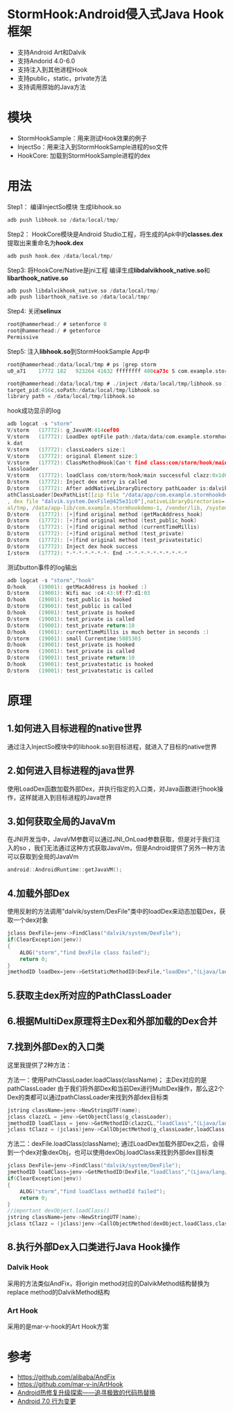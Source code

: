 # StormHook:Android侵入式Java Hook框架
* 支持Android Art和Dalvik
* 支持Andorid 4.0-6.0
* 支持注入到其他进程Hook
* 支持public，static，private方法
* 支持调用原始的Java方法

# 模块
* StormHookSample：用来测试Hook效果的例子
* InjectSo：用来注入到StormHookSample进程的so文件
* HookCore: 加载到StormHookSample进程的dex

# 用法
Step1：
编译InjectSo模块 生成libhook.so
```C
adb push libhook.so /data/local/tmp/
```
Step2：
HookCore模块是Android Studio工程，将生成的Apk中的**classes.dex**提取出来重命名为**hook.dex**
```C
adb push hook.dex /data/local/tmp/
```

Step3:
将HookCore/Native是jni工程 编译生成**libdalvikhook_native.so**和**libarthook_native.so**
```C
adb push libdalvikhook_native.so /data/local/tmp/
adb push libarthook_native.so /data/local/tmp/
```

Step4:
关闭**selinux**
```C
root@hammerhead:/ # setenforce 0
root@hammerhead:/ # getenforce
Permissive
```

Step5:
注入**libhook.so**到StormHookSample App中
```C
root@hammerhead:/data/local/tmp # ps |grep storm
u0_a71    17772 182   923264 41632 ffffffff 400ca73c S com.example.stormhookdemo

root@hammerhead:/data/local/tmp # ./inject /data/local/tmp/libhook.so 17772
target_pid:456c,soPath:/data/local/tmp/libhook.so
library path = /data/local/tmp/libhook.so
```




hook成功显示的log
```C
adb logcat -s "storm"
V/storm   (17772): g_JavaVM:414cef00
V/storm   (17772): LoadDex optFile path:/data/data/com.example.stormhookdemo/hoo
k.dat
V/storm   (17772): classLoaders size:1
V/storm   (17772): original Element size:1
V/storm   (17772): ClassMethodHook[Can't find class:com/storm/hook/main in bootc
lassloader
V/storm   (17772): loadClass com/storm/hook/main successful clazz:0x1d600059
D/storm   (17772): Inject dex entry is called
D/storm   (17772): After addNativeLibraryDirectory pathLoader is:dalvik.system.P
athClassLoader[DexPathList[[zip file "/data/app/com.example.stormhookdemo-1.apk"
, dex file "dalvik.system.DexFile@425e31c0"],nativeLibraryDirectories=[/data/loc
al/tmp, /data/app-lib/com.example.stormhookdemo-1, /vendor/lib, /system/lib]]]
D/storm   (17772): [+]find original method (getMacAddress_hook)
D/storm   (17772): [+]find original method (test_public_hook)
D/storm   (17772): [+]find original method (currentTimeMillis)
D/storm   (17772): [+]find original method (test_private)
D/storm   (17772): [+]find original method (test_privatestatic)
D/storm   (17772): Inject dex hook success
I/storm   (17772): *-*-*-*-*-*-*- End -*-*-*-*-*-*-*-*-*-*

```

测试button事件的log输出
```C
adb logcat -s "storm","hook"
D/hook    (19001): getMacAddress is hooked :)
D/storm   (19001): Wifi mac :c4:43:8f:f7:d1:03
D/hook    (19001): test_public is hooked
D/storm   (19001): test_public is called
D/hook    (19001): test_private is hooked
D/storm   (19001): test_private is called
D/storm   (19001): test_private return:10
D/hook    (19001): currentTimeMillis is much better in seconds :)
D/storm   (19001): small Currentime:5885303
D/hook    (19001): test_private is hooked
D/storm   (19001): test_private is called
D/storm   (19001): test_private return:10
D/hook    (19001): test_privatestatic is hooked
D/storm   (19001): test_privatestatic is called


```













# 原理

## 1.如何进入目标进程的native世界
通过注入InjectSo模块中的libhook.so到目标进程，就进入了目标的native世界

## 2.如何进入目标进程的java世界
使用LoadDex函数加载外部Dex，并执行指定的入口类，对Java函数进行hook操作，这样就进入到目标进程的Java世界

## 3.如何获取全局的JavaVm
在JNI开发当中，JavaVM参数可以通过JNI_OnLoad参数获取，但是对于我们注入的so ，我们无法通过这种方式获取JavaVm，但是Android提供了另外一种方法可以获取到全局的JavaVm
```C
android::AndroidRuntime::getJavaVM();
```


## 4.加载外部Dex
使用反射的方法调用"dalvik/system/DexFile"类中的loadDex来动态加载Dex，获取一个dex对象
```C
jclass DexFile=jenv->FindClass("dalvik/system/DexFile");
if(ClearException(jenv))
{
	ALOG("storm","find DexFile class failed");
	return 0;
}
jmethodID loadDex=jenv->GetStaticMethodID(DexFile,"loadDex","(Ljava/lang/String;Ljava/lang/String;I)Ldalvik/system/DexFile;");
```

## 5.获取主dex所对应的PathClassLoader

## 6.根据MultiDex原理将主Dex和外部加载的Dex合并

## 7.找到外部Dex的入口类
这里我提供了2种方法：

方法一：使用PathClassLoader.loadClass(className)；
主Dex对应的是pathClassLoader
由于我们将外部Dex和当前Dex进行MultiDex操作，那么这2个Dex的类都可以通过pathClassLoader来找到外部dex目标类
```C
jstring className=jenv->NewStringUTF(name);
jclass clazzCL = jenv->GetObjectClass(g_classLoader);
jmethodID loadClass = jenv->GetMethodID(clazzCL,"loadClass","(Ljava/lang/String;)Ljava/lang/Class;");
jclass tClazz = (jclass)jenv->CallObjectMethod(g_classLoader,loadClass,className);
```

方法二：dexFile.loadClass(className);
通过LoadDex加载外部Dex之后，会得到一个dex对象dexObj，也可以使用dexObj.loadClass来找到外部dex目标类
```C
jclass DexFile=jenv->FindClass("dalvik/system/DexFile");
jmethodID loadClass=jenv->GetMethodID(DexFile,"loadClass","(Ljava/lang/String;Ljava/lang/ClassLoader;)Ljava/lang/Class;");
if(ClearException(jenv))
{
	ALOG("storm","find loadClass methodId failed");
	return 0;
}
//important dexObject.loadClass()
jstring className=jenv->NewStringUTF(name);
jclass tClazz = (jclass)jenv->CallObjectMethod(dexObject,loadClass,className,g_classLoader);
```

## 8.执行外部Dex入口类进行Java Hook操作
### Dalvik Hook
采用的方法类似AndFix，将origin method对应的DalvikMethod结构替换为replace method的DalvikMethod结构

### Art Hook
采用的是mar-v-hook的Art Hook方案

# 参考
* https://github.com/alibaba/AndFix
* https://github.com/mar-v-in/ArtHook
* [Android热修复升级探索——追寻极致的代码热替换](https://yq.aliyun.com/articles/74598)
* [Android 7.0 行为变更](https://developer.android.com/about/versions/nougat/android-7.0-changes.html?hl=zh-cn#ndk)















